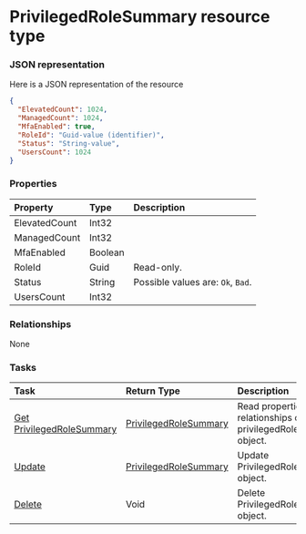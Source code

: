 # PrivilegedRoleSummary resource type



### JSON representation

Here is a JSON representation of the resource

<!-- {
  "blockType": "resource",
  "optionalProperties": [

  ],
  "@odata.type": "microsoft.graph.privilegedrolesummary"
}-->

```json
{
  "ElevatedCount": 1024,
  "ManagedCount": 1024,
  "MfaEnabled": true,
  "RoleId": "Guid-value (identifier)",
  "Status": "String-value",
  "UsersCount": 1024
}

```
### Properties
| Property	   | Type	|Description|
|:---------------|:--------|:----------|
|ElevatedCount|Int32||
|ManagedCount|Int32||
|MfaEnabled|Boolean||
|RoleId|Guid| Read-only.|
|Status|String| Possible values are: `Ok`, `Bad`.|
|UsersCount|Int32||

### Relationships
None


### Tasks

| Task		   | Return Type	|Description|
|:---------------|:--------|:----------|
|[Get PrivilegedRoleSummary](../api/privilegedrolesummary_get.md) | [PrivilegedRoleSummary](privilegedrolesummary.md) |Read properties and relationships of privilegedRoleSummary object.|
|[Update](../api/privilegedrolesummary_update.md) | [PrivilegedRoleSummary](privilegedrolesummary.md)	|Update PrivilegedRoleSummary object. |
|[Delete](../api/privilegedrolesummary_delete.md) | Void	|Delete PrivilegedRoleSummary object. |

<!-- uuid: 68dfd196-81f7-4b05-b9e3-e212906f6457
2015-10-19 08:46:48 UTC -->
<!-- {
  "type": "#page.annotation",
  "description": "PrivilegedRoleSummary resource",
  "keywords": "",
  "section": "documentation",
  "tocPath": ""
}-->